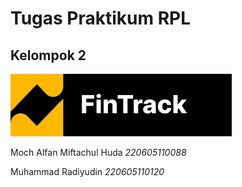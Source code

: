 # Tugas Praktikum RPL

## Kelompok 2

![alt text](https://github.com/alternatif-omg/Fintrack/blob/main/Fintrack%20App/Group%205.png?raw=true)

Moch Alfan Miftachul Huda _220605110088_

Muhammad Radiyudin _220605110120_

